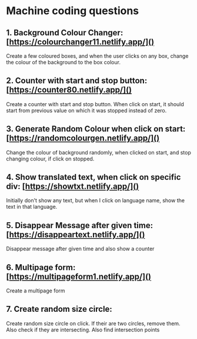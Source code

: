 # Machine coding questions

## 1. Background Colour Changer: [https://colourchanger11.netlify.app/]()

Create a few coloured boxes, and when the user clicks on any box, change the colour of the background to the box colour.

## 2. Counter with start and stop button: [https://counter80.netlify.app/]()

Create a counter with start and stop button. When click on start, it should start from previous value on which it was stopped instead of zero.

## 3. Generate Random Colour when click on start: [https://randomcolourgen.netlify.app/]()

Change the colour of background randomly, when clicked on start, and stop changing colour, if click on stopped.

## 4. Show translated text, when click on specific div: [https://showtxt.netlify.app/]()

Initially don't show any text, but when I click on language name, show the text in that language.

## 5. Disappear Message after given time: [https://disappeartext.netlify.app/]()

Disappear message after given time and also show a counter

## 6. Multipage form: [https://multipageform1.netlify.app/]()

Create a multipage form

## 7. Create random size circle:

Create random size circle on click. If their are two circles, remove them. Also check if they are intersecting. Also find intersection points
